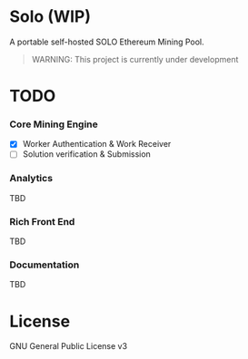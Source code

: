 # Solo (WIP)
A portable self-hosted SOLO Ethereum Mining Pool.

> WARNING: This project is currently under development

# TODO

### Core Mining Engine
- [x] Worker Authentication & Work Receiver
- [ ] Solution verification & Submission

### Analytics
TBD

### Rich Front End
TBD

### Documentation
TBD

# License

GNU General Public License v3

